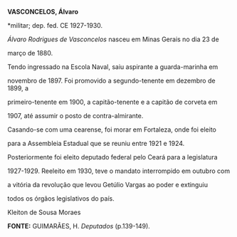 **VASCONCELOS, Álvaro**



\*militar; dep. fed. CE 1927-1930.



*Álvaro Rodrigues de Vasconcelos* nasceu em Minas Gerais no dia 23 de

março de 1880.



Tendo ingressado na Escola Naval, saiu aspirante a guarda-marinha em

novembro de 1897. Foi promovido a segundo-tenente em dezembro de 1899, a

primeiro-tenente em 1900, a capitão-tenente e a capitão de corveta em

1907, até assumir o posto de contra-almirante.



Casando-se com uma cearense, foi morar em Fortaleza, onde foi eleito

para a Assembleia Estadual que se reuniu entre 1921 e 1924.

Posteriormente foi eleito deputado federal pelo Ceará para a legislatura

1927-1929. Reeleito em 1930, teve o mandato interrompido em outubro com

a vitória da revolução que levou Getúlio Vargas ao poder e extinguiu

todos os órgãos legislativos do país.



Kleiton de Sousa Moraes



**FONTE:** GUIMARÃES, H. *Deputados* (p.139-149).

